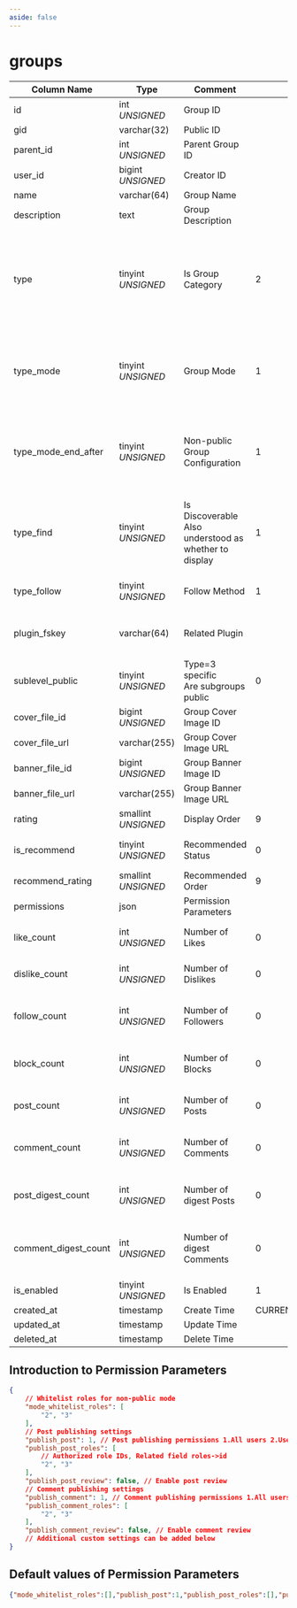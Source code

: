 ```yaml
---
aside: false
---
```


# groups

| Column Name | Type | Comment | Default | Null | Remark |
| --- | --- | --- | --- | --- | --- |
| id | int *UNSIGNED* | Group ID | | NO | Auto Increment |
| gid | varchar(32) | Public ID |  | NO | **Unique** |
| parent_id | int *UNSIGNED* | Parent Group ID |  | YES | Used when type=2 |
| user_id | bigint *UNSIGNED* | Creator ID |  | YES | Related field [users->id](../users/users.md) |
| name | varchar(64) | Group Name |  | NO | **Multilingual**  |
| description | text | Group Description |  | YES | **Multilingual** |
| type | tinyint *UNSIGNED* | Is Group Category | 2 | NO | 1.Group Category (only as a parent group, not for publish)<br>2.Group<br>3.Subgroup, group within a group |
| type_mode | tinyint *UNSIGNED* | Group Mode | 1 | NO | 1.Public (anyone can view group posts)<br>2.Non-public (only members can view group posts) |
| type_mode_end_after | tinyint *UNSIGNED* | Non-public Group Configuration | 1 | NO | 1.No restrictions<br>2.All group content invisible<br>3.Content visible before expiration, new content not visible |
| type_find | tinyint *UNSIGNED* | Is Discoverable<br>Also understood as whether to display | 1 | NO | 1.Discoverable (anyone can find this group)<br>2.Undiscoverable (only members can find this group) |
| type_follow | tinyint *UNSIGNED* | Follow Method | 1 | NO | 1.Native / 2.Plugin / 3.Closed |
| plugin_fskey | varchar(64) | Related Plugin |  | YES | Used when type_follow=2<br>Related field [plugins->fskey](../plugins/plugins.md) |
| sublevel_public | tinyint *UNSIGNED* | Type=3 specific<br>Are subgroups public | 0 | NO | 0.Not public, group-specific<br>1.Public, visible to the entire site |
| cover_file_id | bigint *UNSIGNED* | Group Cover Image ID |  | YES | Related field [files->id](../systems/files.md) |
| cover_file_url | varchar(255) | Group Cover Image URL |  | YES |  |
| banner_file_id | bigint *UNSIGNED* | Group Banner Image ID |  | YES | Related field [files->id](../systems/files.md) |
| banner_file_url | varchar(255) | Group Banner Image URL |  | YES |  |
| rating | smallint *UNSIGNED* | Display Order | 9 | NO | Ascending order |
| is_recommend | tinyint *UNSIGNED* | Recommended Status | 0 | NO | 0.Not recommended / 1.Recommended |
| recommend_rating | smallint *UNSIGNED* | Recommended Order | 9 | NO | Ascending order |
| permissions | json | Permission Parameters |  | NO |  |
| like_count | int *UNSIGNED* | Number of Likes | 0 | NO | Number of users who liked this group |
| dislike_count | int *UNSIGNED* | Number of Dislikes | 0 | NO | Number of users who disliked this group |
| follow_count | int *UNSIGNED* | Number of Followers | 0 | NO | Number of users who followed (bookmarked) this group |
| block_count | int *UNSIGNED* | Number of Blocks | 0 | NO | Number of users who blocked (not interested in) this group |
| post_count | int *UNSIGNED* | Number of Posts | 0 | NO | Number of posts published in this group |
| comment_count | int *UNSIGNED* | Number of Comments | 0 | NO | Number of comments published in this group |
| post_digest_count | int *UNSIGNED* | Number of digest Posts | 0 | NO | Plugin operation to digest posts, plugin adds and subtracts count |
| comment_digest_count | int *UNSIGNED* | Number of digest Comments | 0 | NO | Plugin operation to digest comments, plugin adds and subtracts count |
| is_enabled | tinyint *UNSIGNED* | Is Enabled | 1 | NO | 0.Not enabled / 1.Enabled |
| created_at | timestamp | Create Time | CURRENT_TIMESTAMP | NO |  |
| updated_at | timestamp | Update Time |  | YES |  |
| deleted_at | timestamp | Delete Time |  | YES |  |

## Introduction to Permission Parameters

```json
{
    // Whitelist roles for non-public mode
    "mode_whitelist_roles": [
        "2", "3"
    ],
    // Post publishing settings
    "publish_post": 1, // Post publishing permissions 1.All users 2.Users who followed the group only 3.Only specified role users 4.Group administrators only
    "publish_post_roles": [
        // Authorized role IDs, Related field roles->id
        "2", "3"
    ],
    "publish_post_review": false, // Enable post review
    // Comment publishing settings
    "publish_comment": 1, // Comment publishing permissions 1.All users 2.Users who followed the group only 3.Only specified role users 4.Group administrators only
    "publish_comment_roles": [
        "2", "3"
    ],
    "publish_comment_review": false, // Enable comment review
    // Additional custom settings can be added below
}
```

## Default values of Permission Parameters

```json
{"mode_whitelist_roles":[],"publish_post":1,"publish_post_roles":[],"publish_post_review":false,"publish_comment":1,"publish_comment_roles":[],"publish_comment_review":false}
```
